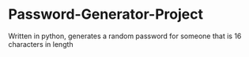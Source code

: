 # Password-Generator-Project
Written in python, generates a random password for someone that is 16 characters in length
